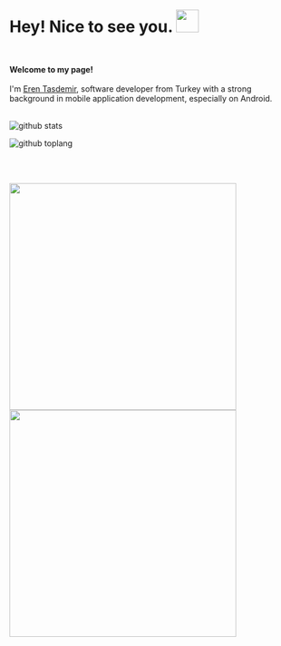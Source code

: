 

<h1> Hey! Nice to see you. <img src="https://emojis.slackmojis.com/emojis/images/1531849430/4246/blob-sunglasses.gif?1531849430" width="40"/></h1>

<br/>

<p>
	<strong>Welcome to my page!</strong>
    <br><br>
    I'm <a href="https://etasdemir.github.io/">Eren Tasdemir</a>, software developer from Turkey with a strong background in mobile application development, especially on Android.
	<br><br>
</p>

![github stats](https://github-readme-stats.vercel.app/api?username=etasdemir&include_all_commits=true&theme=radical)

![github toplang](https://github-readme-stats.vercel.app/api/top-langs/?username=etasdemir&layout=compact&theme=nightowl&card_width=445&hide=SCSS)

<br/>
<br/>
<p>
	<img src="https://i.pinimg.com/originals/5a/8e/72/5a8e72390a066bbede2cd33612760ca3.gif" width="400"  />	
	<img src="https://i.pinimg.com/originals/f9/ba/23/f9ba232d6b18c80b3a95c1ec8dc1c796.gif" width="400"  />
</p>
